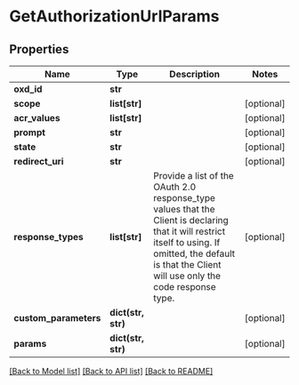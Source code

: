 # GetAuthorizationUrlParams

## Properties
Name | Type | Description | Notes
------------ | ------------- | ------------- | -------------
**oxd_id** | **str** |  | 
**scope** | **list[str]** |  | [optional] 
**acr_values** | **list[str]** |  | [optional] 
**prompt** | **str** |  | [optional] 
**state** | **str** |  | [optional] 
**redirect_uri** | **str** |  | [optional] 
**response_types** | **list[str]** | Provide a list of the OAuth 2.0 response_type values that the Client is declaring that it will restrict itself to using. If omitted, the default is that the Client will use only the code response type. | [optional] 
**custom_parameters** | **dict(str, str)** |  | [optional] 
**params** | **dict(str, str)** |  | [optional] 

[[Back to Model list]](../README.md#documentation-for-models) [[Back to API list]](../README.md#documentation-for-api-endpoints) [[Back to README]](../README.md)



